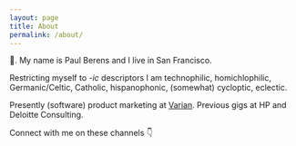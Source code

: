 ```yaml
---
layout: page
title: About
permalink: /about/
---
```

&#128075;. My name is Paul Berens and I live in San Francisco.

Restricting myself to *-ic* descriptors I am technophilic, homichlophilic, Germanic/Celtic, Catholic, hispanophonic, (somewhat) cycloptic, eclectic.

Presently (software) product marketing at <a href="https://www.varian.com/" target="_blank">Varian</a>. Previous gigs at HP and Deloitte Consulting.

Connect with me on these channels &#128071;

<a style="text-decoration:none" href="https://twitter.com/berensp" target="_blank"><i class="fab fa-twitter"></i></a>&nbsp;&nbsp;&nbsp;
<a href="https://keybase.io/berens" target="_blank"><i class="fab fa-keybase"></i></a>&nbsp;&nbsp;&nbsp;
<a href="https://angel.co/berens" target="_blank"><i class="fab fa-angellist"></i></a>&nbsp;&nbsp;&nbsp;
<a href="https://t.me/berensp" target="_blank"><i class="fab fa-telegram-plane"></i></a>&nbsp;&nbsp;&nbsp;
<a href="https://www.linkedin.com/in/berensp/" target="_blank"><i class="fab fa-linkedin-in"></i></a>

